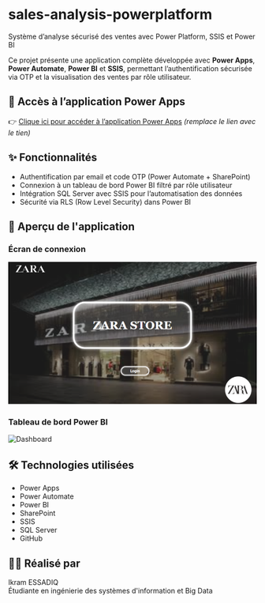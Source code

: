 # sales-analysis-powerplatform
Système d’analyse sécurisé des ventes avec Power Platform, SSIS et Power BI


Ce projet présente une application complète développée avec **Power Apps**, **Power Automate**, **Power BI** et **SSIS**, permettant l’authentification sécurisée via OTP et la visualisation des ventes par rôle utilisateur.

## 🔗 Accès à l’application Power Apps

👉 [Clique ici pour accéder à l’application Power Apps](https://make.powerapps.com/...) *(remplace le lien avec le tien)*

## ✨ Fonctionnalités

- Authentification par email et code OTP (Power Automate + SharePoint)
- Connexion à un tableau de bord Power BI filtré par rôle utilisateur
- Intégration SQL Server avec SSIS pour l’automatisation des données
- Sécurité via RLS (Row Level Security) dans Power BI

## 📸 Aperçu de l'application

### Écran de connexion
![Login](login.png)

### Tableau de bord Power BI
![Dashboard](dashboard.png)

## 🛠️ Technologies utilisées

- Power Apps
- Power Automate
- Power BI
- SharePoint
- SSIS
- SQL Server
- GitHub

## 👩‍💻 Réalisé par

Ikram ESSADIQ  
Étudiante en ingénierie des systèmes d'information et Big Data
